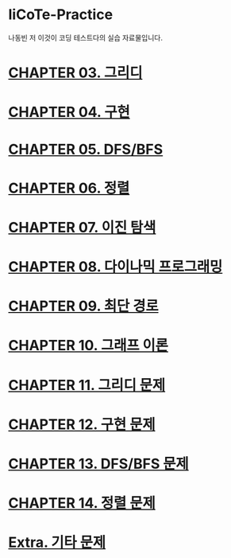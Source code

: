 # IiCoTe-Practice
나동빈 저 이것이 코딩 테스트다의 실습 자료물입니다.

# <a href="https://github.com/roqhdehd502/IiCoTe-Practice/tree/main/CHAPTER03">CHAPTER 03. 그리디</a>

# <a href="https://github.com/roqhdehd502/IiCoTe-Practice/tree/main/CHAPTER04">CHAPTER 04. 구현</a>

# <a href="https://github.com/roqhdehd502/IiCoTe-Practice/tree/main/CHAPTER05">CHAPTER 05. DFS/BFS</a>

# <a href="https://github.com/roqhdehd502/IiCoTe-Practice/tree/main/CHAPTER06">CHAPTER 06. 정렬</a>

# <a href="https://github.com/roqhdehd502/IiCoTe-Practice/tree/main/CHAPTER07">CHAPTER 07. 이진 탐색</a>

# <a href="https://github.com/roqhdehd502/IiCoTe-Practice/tree/main/CHAPTER08">CHAPTER 08. 다이나믹 프로그래밍</a>

# <a href="https://github.com/roqhdehd502/IiCoTe-Practice/tree/main/CHAPTER09">CHAPTER 09. 최단 경로</a>

# <a href="https://github.com/roqhdehd502/IiCoTe-Practice/tree/main/CHAPTER10">CHAPTER 10. 그래프 이론</a>

# <a href="https://github.com/roqhdehd502/IiCoTe-Practice/tree/main/CHAPTER11">CHAPTER 11. 그리디 문제</a>

# <a href="https://github.com/roqhdehd502/IiCoTe-Practice/tree/main/CHAPTER12">CHAPTER 12. 구현 문제</a>

# <a href="https://github.com/roqhdehd502/IiCoTe-Practice/tree/main/CHAPTER13">CHAPTER 13. DFS/BFS 문제</a>

# <a href="https://github.com/roqhdehd502/IiCoTe-Practice/tree/main/CHAPTER14">CHAPTER 14. 정렬 문제</a>
<!--
# <a href="https://github.com/roqhdehd502/IiCoTe-Practice/tree/main/CHAPTER15">CHAPTER 15. 이진 탐색 문제</a>

# <a href="https://github.com/roqhdehd502/IiCoTe-Practice/tree/main/CHAPTER16">CHAPTER 16. 다이나믹 프로그래밍 문제</a>

# <a href="https://github.com/roqhdehd502/IiCoTe-Practice/tree/main/CHAPTER17">CHAPTER 17. 최단 경로 문제</a>

# <a href="https://github.com/roqhdehd502/IiCoTe-Practice/tree/main/CHAPTER18">CHAPTER 18. 그래프 이론 문제</a>

# <a href="https://github.com/roqhdehd502/IiCoTe-Practice/tree/main/CHAPTER19">CHAPTER 19. 2020년 상반기 삼성전자 기출문제</a>
-->
# <a href="https://github.com/roqhdehd502/IiCoTe-Practice/tree/main/Extra">Extra. 기타 문제</a>
